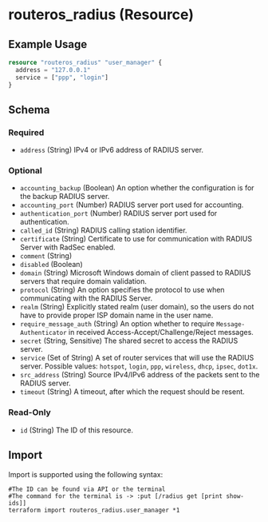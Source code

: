 # routeros_radius (Resource)


## Example Usage
```terraform
resource "routeros_radius" "user_manager" {
  address = "127.0.0.1"
  service = ["ppp", "login"]
}
```

<!-- schema generated by tfplugindocs -->
## Schema

### Required

- `address` (String) IPv4 or IPv6 address of RADIUS server.

### Optional

- `accounting_backup` (Boolean) An option whether the configuration is for the backup RADIUS server.
- `accounting_port` (Number) RADIUS server port used for accounting.
- `authentication_port` (Number) RADIUS server port used for authentication.
- `called_id` (String) RADIUS calling station identifier.
- `certificate` (String) Certificate to use for communication with RADIUS Server with RadSec enabled.
- `comment` (String)
- `disabled` (Boolean)
- `domain` (String) Microsoft Windows domain of client passed to RADIUS servers that require domain validation.
- `protocol` (String) An option specifies the protocol to use when communicating with the RADIUS Server.
- `realm` (String) Explicitly stated realm (user domain), so the users do not have to provide proper ISP domain name in the user name.
- `require_message_auth` (String) An option whether to require `Message-Authenticator` in received Access-Accept/Challenge/Reject messages.
- `secret` (String, Sensitive) The shared secret to access the RADIUS server.
- `service` (Set of String) A set of router services that will use the RADIUS server. Possible values: `hotspot`, `login`, `ppp`, `wireless`, `dhcp`, `ipsec`, `dot1x`.
- `src_address` (String) Source IPv4/IPv6 address of the packets sent to the RADIUS server.
- `timeout` (String) A timeout, after which the request should be resent.

### Read-Only

- `id` (String) The ID of this resource.

## Import
Import is supported using the following syntax:
```shell
#The ID can be found via API or the terminal
#The command for the terminal is -> :put [/radius get [print show-ids]]
terraform import routeros_radius.user_manager *1
```
